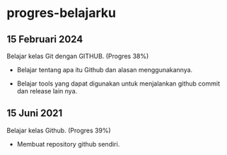 # progres-belajarku

15 Februari 2024
--
Belajar kelas Git dengan GITHUB. (Progres 38%)

- Belajar tentang apa itu Github dan alasan menggunakannya.

- Belajar tools yang dapat digunakan untuk menjalankan github commit dan release lain nya.

15 Juni 2021
--
Belajar kelas Github. (Progres 39%)
- Membuat repository github sendiri.
